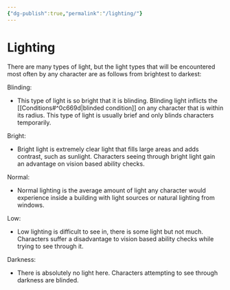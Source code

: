 ```yaml
---
{"dg-publish":true,"permalink":"/lighting/"}
---
```


# Lighting
There are many types of light, but the light types that will be encountered most often by any character are as follows from brightest to darkest:

Blinding:
- This type of light is so bright that it is blinding. Blinding light inflicts the [[Conditions#^0c669d\|blinded condition]] on any character that is within its radius. This type of light is usually brief and only blinds characters temporarily.

Bright:
- Bright light is extremely clear light that fills large areas and adds contrast, such as sunlight. Characters seeing through bright light gain an advantage on vision based ability checks.

Normal:
- Normal lighting is the average amount of light any character would experience inside a building with light sources or natural lighting from windows.

Low:
- Low lighting is difficult to see in, there is some light but not much. Characters suffer a disadvantage to vision based ability checks while trying to see through it.

Darkness:
- There is absolutely no light here. Characters attempting to see through darkness are blinded.